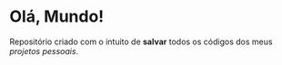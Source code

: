 # Olá, Mundo!
 Repositório criado com o intuito de **salvar** todos os códigos dos meus *projetos pessoais*.
 

